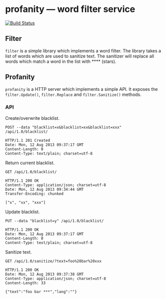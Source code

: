 # profanity — word filter service

[![Build Status](https://travis-ci.org/simonz05/profanity.png?branch=master)](https://travis-ci.org/simonz05/profanity)

## Filter

`filter` is a simple library which implements a word filter.
The library takes a list of words which are used to sanitize
text. The sanitizer will replace all words which match a
word in the list with **** (stars). 

## Profanity

`profanity` is a HTTP server which implements a simple API.
It exposes the `filter.Update()`, `filter.Replace` and
`filter.Sanitize()` methods. 

### API

Create/overwrite blacklist.

    POST --data "blacklist=x&blacklist=xx&blacklist=xxx" /api/1.0/blacklist/

    HTTP/1.1 201 Created
    Date: Mon, 12 Aug 2013 09:37:17 GMT
    Content-Length: 0
    Content-Type: text/plain; charset=utf-8

Return current blacklist.

    GET /api/1.0/blacklist/

    HTTP/1.1 200 OK
    Content-Type: application/json; charset=utf-8
    Date: Mon, 12 Aug 2013 09:34:44 GMT
    Transfer-Encoding: chunked

    ["x", "xx", "xxx"]    

Update blacklist.

    PUT --data "blacklist=y" /api/1.0/blacklist/

    HTTP/1.1 200 OK
    Date: Mon, 12 Aug 2013 09:37:17 GMT
    Content-Length: 0
    Content-Type: text/plain; charset=utf-8

Sanitize text.

    GET /api/1.0/sanitize/?text=foo%20bar%20xxx

    HTTP/1.1 200 OK
    Date: Mon, 12 Aug 2013 09:37:38 GMT
    Content-Type: application/json; charset=utf-8
    Content-Length: 33

    {"text":"foo bar ***","lang":""}
